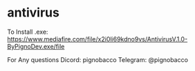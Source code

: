 # antivirus


To Install .exe: https://www.mediafire.com/file/x2i0li69kdno9vs/AntivirusV.1.0-ByPignoDev.exe/file

For Any questions
Dicord: pignobacco
Telegram: @pignobacco
